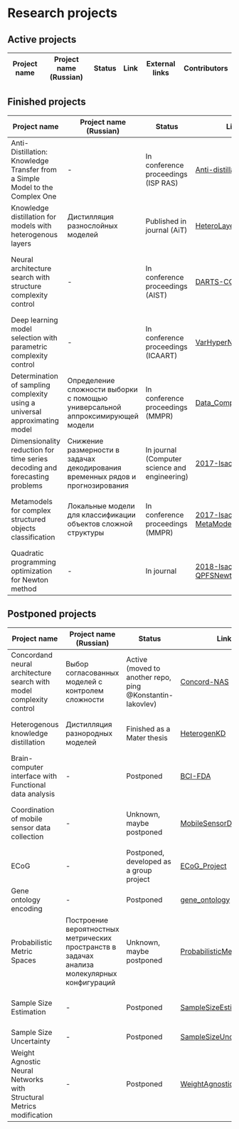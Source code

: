 # Research projects
## Active projects
|Project name|Project name (Russian)|Status|Link|External links| Contributors |
| --- | --- | --- | --- | --- | --- |



## Finished projects
|Project name|Project name (Russian)|Status|Link|External links| Contributors |
| --- | --- | --- | --- | --- | --- |
| Anti-Distillation: Knowledge Transfer from a Simple Model to the Complex One | - | In conference proceedings (ISP RAS) |[Anti-distillation](https://github.com/intsystems/anti-distillation) | [Paper](https://ieeexplore.ieee.org/iel7/10076791/10076264/10076855.pdf?casa_token=yBIuiwpk85kAAAAA:EtMhU6BzbT8s7jfDofODhLpQ2K5hLJkXHbvbIZLCb0oK_OKON-ZagBgyIXoetTyx2GnYH70q1A) | [Kseniia Petrushina](https://github.com/pkseniya), [Oleg Bakhteev](https://github.com/bahleg), [Andrii Hraboviy](https://github.com/andriygav), [Vadim Strijov](https://github.com/Strijov)
| Knowledge distillation for models with heterogenous layers | Дистилляция разнослойных моделей |  Published in journal (AiT) |[HeteroLayerDistillation](https://github.com/intsystems/HeteroLayerDistillation) | [Paper](https://link.springer.com/article/10.1134/S00051179220100071) | [Maria Gorpinich](https://github.com/gorpinich-m), [Oleg Bakhteev](https://github.com/bahleg)
|Neural architecture search with structure complexity control| - | In conference proceedings (AIST) | [DARTS-CC](https://github.com/intsystems/DARTS-CC) | [Paper](https://easychair.org/publications/preprint_download/H5MC) | [Konstantin Yakovlev](https://github.com/Konstantin-Iakovlev), [Olga Grebenkova](https://github.com/GrebenkovaO), [Oleg Bakhteev](https://github.com/bahleg), [Vadim Strijov](https://github.com/Strijov)|
| Deep learning model selection with parametric complexity control | - | In conference proceedings (ICAART) | [VarHyperNet](https://github.com/intsystems/VarHyperNet) | [Paper](https://www.scitepress.org/Papers/2023/116269/116269.pdf) | [Olga Grebenkova](https://github.com/GrebenkovaO), [Oleg Bakhteev](https://github.com/bahleg) |
| Determination of sampling complexity using a universal approximating model | Определение сложности выборки с помощью универсальной аппроксимирующей модели | In conference proceedings (MMPR) | [Data_Complexity](https://github.com/Intelligent-Systems-Phystech/Data_Complexity) | [Conference info](http://www.machinelearning.ru/wiki/index.php?title=%D0%9C%D0%B0%D1%82%D0%B5%D0%BC%D0%B0%D1%82%D0%B8%D1%87%D0%B5%D1%81%D0%BA%D0%B8%D0%B5_%D0%BC%D0%B5%D1%82%D0%BE%D0%B4%D1%8B_%D1%80%D0%B0%D1%81%D0%BF%D0%BE%D0%B7%D0%BD%D0%B0%D0%B2%D0%B0%D0%BD%D0%B8%D1%8F_%D0%BE%D0%B1%D1%80%D0%B0%D0%B7%D0%BE%D0%B2_%28%D0%BA%D0%BE%D0%BD%D1%84%D0%B5%D1%80%D0%B5%D0%BD%D1%86%D0%B8%D1%8F%29/%D0%9F%D1%80%D0%BE%D0%B3%D1%80%D0%B0%D0%BC%D0%BC%D0%B0_%D0%9C%D0%9C%D0%A0%D0%9E-19) | [Grigory Malinovskyi](https://github.com/alarcoelectro)
| Dimensionality reduction for time series decoding and forecasting problems | Снижение размерности в задачах декодирования временных рядов и прогнозирования | In journal (Computer science and engineering) |  [2017-Isachenko-PLS](https://github.com/Intelligent-Systems-Phystech/2017-Isachenko-PLS) | [Article](http://dpi-proceedings.com/index.php/dtcse/article/view/27940) | [Roman Isachenko](https://github.com/r-isachenko), Maria Vladimirova, [Vadim Strijov](https://github.com/Strijov) |
| Metamodels for complex structured objects classification | Локальные модели для классификации объектов сложной структуры | In conference proceedings (MMPR) | [2017-Isachenko-MetaModels](https://github.com/Intelligent-Systems-Phystech/2017-Isachenko-MetaModels) | [elibrary link](https://elibrary.ru/item.asp?id=32284762) | [Roman Isachenko](https://github.com/r-isachenko), [Ilya Zharikov](https://github.com/ilyazhara), [Artem Bochkarev](https://github.com/ar-bochkarev)
| Quadratic programming optimization for Newton method | - | In journal | [2018-Isachenko-QPFSNewton](https://github.com/Intelligent-Systems-Phystech/2018-Isachenko-QPFSNewton) | [Article](https://link.springer.com/article/10.1134/S199508021809010X)| [Roman Isachenko](https://github.com/r-isachenko),  [Vadim Strijov](https://github.com/Strijov)


## Postponed projects
|Project name|Project name (Russian)|Status|Link|External links| Contributors |
| --- | --- | --- | --- | --- | --- | 
Concordand neural architecture search with model complexity control | Выбор согласованных моделей с контролем сложности | Active (moved to another repo, ping @Konstantin-Iakovlev) | [Concord-NAS](https://github.com/intelligent-Systems-Phystech/Concord-NAS) | - | [Konstantin Iakovlev](https://github.com/Konstantin-Iakovlev), [Oleg Bakhteev](https://github.com/bahleg)|
| Heterogenous knowledge distillation | Дистилляция разнородных моделей | Finished as a Mater thesis | [HeterogenKD](https://github.com/intelligent-Systems-Phystech/HeterogenKD) | - | [Alexander Kolesov](https://github.com/Kolessov), [Oleg Bakhteev](https://github.com/bahleg)|
| Brain-computer interface with Functional data analysis | - |  Postponed | [BCI-FDA](https://github.com/Intelligent-Systems-Phystech/BCI-FDA) | - | [Nadezhda Alsahanova](https://github.com/NadezhdaAlsahanova), [Roman Isachenko](https://github.com/r-isachenko) |
| Coordination of mobile sensor data collection | - | Unknown, maybe postponed | [MobileSensorData](https://github.com/Intelligent-Systems-Phystech/MobileSensorData) | - | [agaltseva (???)](agaltseva), [livenrlty (???)](https://github.com/livenrlty), [Vadim Strijov](https://github.com/Strijov) |
| ECoG | - | Postponed, developed as a group project | [ECoG_Project](https://github.com/Intelligent-Systems-Phystech/ECoG_Project) | [Group project](https://github.com/Intelligent-Systems-Phystech/2020-Project-17) | [Valeriy Markin](https://github.com/ValeriyMarkin)
| Gene ontology encoding | - | Postponed | [gene_ontology](https://github.com/Intelligent-Systems-Phystech/gene_ontology) | - | [Oleg Bakhteev](https://github.com/bahleg) |
| Probabilistic Metric Spaces | Построение вероятностных метрических пространств в задачах анализа молекулярных конфигураций | Unknown, maybe postponed | [ProbabilisticMetricSpaces](https://github.com/Intelligent-Systems-Phystech/ProbabilisticMetricSpaces) | [Nikita Uvarov](https://github.com/nikita-uvarov)
| Sample Size Estimation | - | Postponed | [SampleSizeEstimation](https://github.com/Intelligent-Systems-Phystech/SampleSizeEstimation) | - | [Andrii Hraboviy](https://github.com/andriygav) , [Tamaz Gadaev](https://github.com/ttgadaev) |
| Sample Size Uncertainty |  - | Postponed | [SampleSizeUncertainty](https://github.com/Intelligent-Systems-Phystech/SampleSizeUncertainty) | - |  [Andrii Hraboviy](https://github.com/andriygav)
| Weight Agnostic Neural Networks with Structural Metrics modification | - | Postponed | [WeightAgnosticNN](https://github.com/Intelligent-Systems-Phystech/WeightAgnosticNN) | - | D. Skachkov, [Makhmood Sodikov](https://github.com/MakhmoodSodikov), [Vadim Strijov](https://github.com/Strijov), [Radoslav Neychev](https://github.com/neychev)]|
